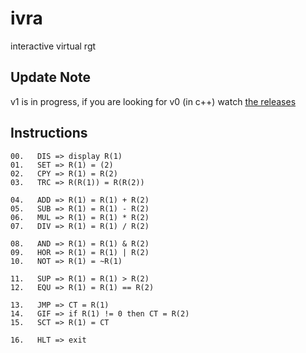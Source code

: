 # ivra
interactive virtual rgt

## Update Note

v1 is in progress, if you are looking for v0 (in c++) watch [the releases](https://github.com/elydre/ivra/releases)

## Instructions

```
00.   DIS => display R(1)
01.   SET => R(1) = (2)
02.   CPY => R(1) = R(2)
03.   TRC => R(R(1)) = R(R(2))

04.   ADD => R(1) = R(1) + R(2)
05.   SUB => R(1) = R(1) - R(2)
06.   MUL => R(1) = R(1) * R(2)
07.   DIV => R(1) = R(1) / R(2)

08.   AND => R(1) = R(1) & R(2)
09.   HOR => R(1) = R(1) | R(2)
10.   NOT => R(1) = ~R(1)

11.   SUP => R(1) = R(1) > R(2)
12.   EQU => R(1) = R(1) == R(2)

13.   JMP => CT = R(1)
14.   GIF => if R(1) != 0 then CT = R(2)
15.   SCT => R(1) = CT

16.   HLT => exit
```

